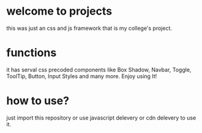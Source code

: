 # welcome to projects
this was just an css and js framework that is my college's project.

# functions
it has serval css precoded components like Box Shadow, Navbar, Toggle, ToolTip, Button, Input Styles and many more.
Enjoy using It!

# how to use?
just import this repository or use javascript delevery or cdn delevery to use it.
<style rel="stylesheet" href="https://cdn.jsdelivr.net/gh/rahulblob/projects/framework/style.css">

# Documentation
there are 11 types of box-shadows you can youe it by using class name of "box-shadow" to change the types use "box-shadow-1" change the "1" to any number between "11"
